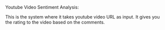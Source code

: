 Youtube Video Sentiment Analysis:

This is the system where it takes youtube video URL as input. It gives you the rating to the video based on the comments.
